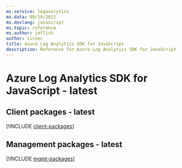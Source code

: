 ```yaml
---
ms.service: loganalytics
ms.data: 09/14/2022
ms.devlang: javascript
ms.topic: reference
ms.author: jeffish
author: xirzec
title: Azure Log Analytics SDK for JavaScript
description: Reference for Azure Log Analytics SDK for JavaScript
---
```

# Azure Log Analytics SDK for JavaScript - latest

## Client packages - latest
[!INCLUDE [client-packages](log-analytics-client-index.md)]
## Management packages - latest
[!INCLUDE [mgmt-packages](log-analytics-mgmt-index.md)]